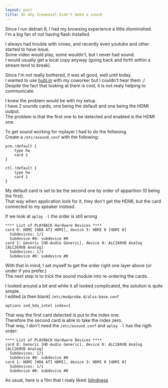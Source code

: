 ```yaml
---
layout: post
title: On why Iceweasel didn't make a sound
---
```


Since I run debian 8, I had my browsing experience a little disminished.  
I'm a big fan of not having flash installed.  

I always had trouble with vimeo, and recently even youtube and other started to have issue.  
Some video would play, some wouldn't, but I never had sound.  
I would usually get a local copy anyway (going back and forth within a stream tend to break).  

Since I'm not really bothered, it was all good, well until today.  
I wanted to use [hubl.in](https://hubl.in) with my coworker but I couldn't hear them :/  
Despite the fact that looking at them is cool, it is not realy helping to communicate.

I knew the problem would be with my setup.  
I have 2 sounds cards, one being the default and one being the HDMI output.  
The problem is that the first one to be detected and enabled is the HDMI one.  

To get sound working for mplayer I had to do the follwoing.  
Create a ```/etc/asound.conf``` with the following:  
```
pcm.!default {
    type hw
    card 1
}

ctl.!default {
    type hw
    card 1
}
```

My default card is set to be the second one by order of apparition (0 being the first).  
That way when application look for it, they don't get the HDMI, but the card connected to my speaker instead.  

If we look at ```aplay -l``` the order is still wrong
```
**** List of PLAYBACK Hardware Devices ****
card 0: HDMI [HDA ATI HDMI], device 3: HDMI 0 [HDMI 0]
  Subdevices: 1/1
  Subdevice #0: subdevice #0
card 1: Generic [HD-Audio Generic], device 0: ALC269VB Analog [ALC269VB Analog]
  Subdevices: 1/1
  Subdevice #0: subdevice #0
```

With that in mind, I set myself to get the order right one layer above (or under if you prefer.)  
The next step is to trick the sound module into re-ordering the cards.

I looked around a bit and while it all looked complicated, the solution is quite simple.  
I edited (a then blank) ```/etc/modprobe.d/alsa-base.conf```
```
options snd_hda_intel index=1
```

That way the first card detected is put to the index one.  
Therefore the second card is able to take the index zero.  
That way, I don't need the ```/etc/asound.conf``` and ```aplay -l``` has the rigth order:
```
**** List of PLAYBACK Hardware Devices ****
card 0: Generic [HD-Audio Generic], device 0: ALC269VB Analog [ALC269VB Analog]
  Subdevices: 1/1
  Subdevice #0: subdevice #0
card 1: HDMI [HDA ATI HDMI], device 3: HDMI 0 [HDMI 0]
  Subdevices: 1/1
  Subdevice #0: subdevice #0
```

As usual, here is a film that I realy liked: [blindness](http://www.imdb.com/title/tt0861689/)
